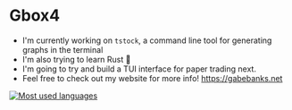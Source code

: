 # Gbox4

- I'm currently working on `tstock`, a command line tool for generating graphs in the terminal
- I'm also trying to learn Rust 🦀
- I'm going to try and build a TUI interface for paper trading next.
- Feel free to check out my website for more info! https://gabebanks.net

[![Most used languages](https://github-readme-stats.vercel.app/api/top-langs/?username=Gbox4&theme=gotham)](https://github.com/Gbox4)
